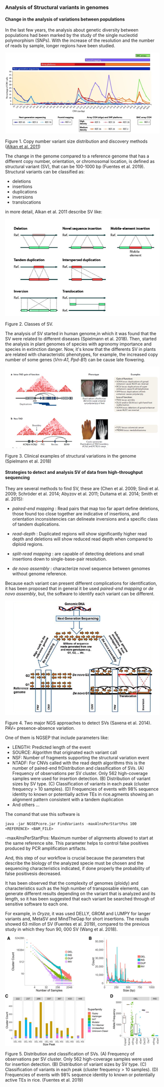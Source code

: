### Analysis of Structural variants in genomes

#### Change in the analysis of variations between populations

In the last few years, the analysis about genetic diversity between populations had been marked by the study of the single nucleotid polymorphism (SNPs). With the increase of the resolution and the number of reads by sample, longer regions have been studied.

![textlink](https://github.com/Melcatus/genomic_cotton/blob/master/methods_sequencing.jpg)

Figure 1. Copy number variant size distribution and discovery methods ([Alkan et al. 2011](https://www.ncbi.nlm.nih.gov/pubmed/21358748))


The change in the genome compared to a reference genome that has a different copy number, orientation, or chromosomal location, is defined as structural variant (SV), that can be 100-1000 bp (Fuentes et al. 2019).  Structural variants can be classified as:

 - deletions
 - insertions
 - duplications
 - inversions
 - translocations

 in more detail,  Alkan et al. 2011 describe SV like:

 ![textlink](https://github.com/Melcatus/genomic_cotton/blob/master/structural_variants.jpg)

 Figure 2. Classes of SV.

The analysis of SV started in human genome,in which it was found that the SV were related to different diseases (Spielmann et al. 2018). Then, started the analysis in plant genomes of species with agronomy importance and species in extinction danger. Now, it's know that the differents SV in plants are related with characteristic phenotypes, for example, the increased copy number of some genes (*Vrn-A1*, *Ppd-B1*) can be cause late flowering.

![textlink](https://github.com/Melcatus/genomic_cotton/blob/master/humano.jpg)

Figure 3. Clinical examples of structural variations in the genome (Spielmann et al. 2018)

#### Strategies to detect and analysis SV of data from high-throughput sequencing

They are several methods to find SV, these are (Chen et al. 2009; Sindi et al. 2009; Schröder et al. 2014; Abyzov et al. 2011; Duitama et al. 2014; Smith et al. 2015):

- *paired-end mapping* : Read pairs that map too far apart define deletions, those found too close together are indicative of insertions, and orientation inconsistencies can delineate inversions and a specific class of tandem duplications.

- *read-depth* : Duplicated regions will show significantly higher read depth and deletions will show reduced read depth when compared to diploid regions.

- *split-read mapping* : are capable of detecting deletions and small insertions down to single-base-pair resolution.

- *de novo assembly* : characterize novel sequence between genomes without genome reference.


Because each variant can present different complications for identification, it has been proposed that in general it be used *paired-end mapping* or *de novo assembly*, but, the software to identify each variant can be different.


![textlink](https://github.com/Melcatus/genomic_cotton/blob/master/different_methods.jpg)


Figure 4. Two major NGS approaches to detect SVs (Saxena et al. 2014). PAV= presence-absence variation.

One of them is NGSEP that include parameters like:

- LENGTH:  Predicted length of the event
- SOURCE: Algorithm that originated each variant call
- NSF: Number of fragments supporting the structural variation event
- NTADF: For CNVs called with the read depth algorithms this is the number of paired-end frDistribution and classification of SVs. (A) Frequency of observations per SV cluster. Only 562 high-coverage samples were used for insertion detection. (B) Distribution of variant sizes by SV type. (C) Classification of variants in each peak (cluster frequency > 10 samples). (D) Frequencies of events with 98% sequence identity to known or potentially active TEs in rice.agments showing an alignment pattern consistent with a tandem duplication
- And others ...

The comand that use this software is

```
java -jar NGSEPcore.jar FindVariants -maxAlnsPerStartPos 100 <REFERENCE> <BAM_FILE>

```


-maxAlnsPerStartPos: Maximum number of alignments allowed to start at the same reference site. This parameter helps to control false positives produced by PCR amplification artifacts.

And, this step of our workflow is crucial because the parameters that describe the biology of the analyzed specie must be chosen and the sequencing characteristics indicated, if done properly the probability of false positivesis decreased.

It has been observed that the complexity of genomes (ploidy) and characteristics such as the high number of transposable elements, can generate different results depending on the variant that is analyzed and its length, so it has been suggested that each variant be searched through of sensitive software to each one.

For example, in *Oryza*, it was used DELLY, GROM and LUMPY for langer variants and, MetaSV and MindTheGap for short insertions. The results showed 63 millon of SV (Fuentes et al. 2019), compared to the previous study in which they foun 90, 000 SV (Wang et al. 2018).

![textlink](https://github.com/Melcatus/genomic_cotton/blob/master/F1.large.jpg)   

Figure 5. Distribution and classification of SVs. (A) Frequency of observations per SV cluster. Only 562 high-coverage samples were used for insertion detection. (B) Distribution of variant sizes by SV type. (C) Classification of variants in each peak (cluster frequency > 10 samples). (D) Frequencies of events with 98% sequence identity to known or potentially active TEs in rice. (Fuentes et al. 2019)
